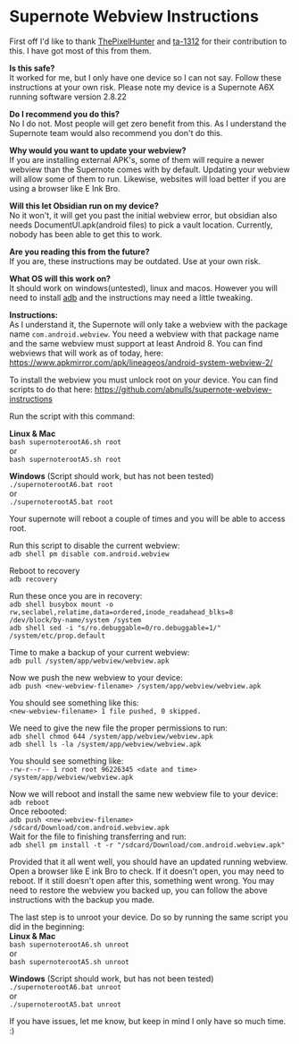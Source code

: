 # Supernote Webview Instructions

First off I'd like to thank [ThePixelHunter](https://www.reddit.com/user/ThePixelHunter/) and [ta-1312](https://www.reddit.com/user/ta-1312/) for their contribution to this. I have got most of this from them.

**Is this safe?**   
It worked for me, but I only have one device so I can not say. Follow these instructions at your own risk. Please note my device is a Supernote A6X running software version 2.8.22

**Do I recommend you do this?**   
No I do not. Most people will get zero benefit from this. As I understand the Supernote team would also recommend you don't do this.

**Why would you want to update your webview?**  
If you are installing external APK's, some of them will require a newer webview than the Supernote comes with by default. Updating your webview will allow some of them to run. Likewise, websites will load better if you are using a browser like E Ink Bro.

**Will this let Obsidian run on my device?**  
No it won't, it will get you past the initial webview error, but obsidian also needs DocumentUI.apk(android files) to pick a vault location. Currently, nobody has been able to get this to work. 

**Are you reading this from the future?**  
If you are, these instructions may be outdated. Use at your own risk.

**What OS will this work on?**  
It should work on windows(untested), linux and macos. However you will need to install [adb](https://github.com/TA1312/supernote-a5x/blob/master/sideload.md) and the instructions may need a little tweaking.

**Instructions:**  
As I understand it, the Supernote will only take a webview with the package name `com.android.webview`. You need a webview with that package name and the same webview must support at least Android 8. You can find webviews that will work as of today, here: https://www.apkmirror.com/apk/lineageos/android-system-webview-2/

To install the webview you must unlock root on your device. You can find scripts to do that here: https://github.com/abnulls/supernote-webview-instructions

Run the script with this command:

**Linux & Mac**  
`bash supernoterootA6.sh root`  
or  
`bash supernoterootA5.sh root`

**Windows** (Script should work, but has not been tested)  
`./supernoterootA6.bat root`  
or  
`./supernoterootA5.bat root`

Your supernote will reboot a couple of times and you will be able to access root.

Run this script to disable the current webview:  
`adb shell pm disable com.android.webview`

Reboot to recovery  
`adb recovery`

Run these once you are in recovery:  
`adb shell busybox mount -o rw,seclabel,relatime,data=ordered,inode_readahead_blks=8 /dev/block/by-name/system /system`  
`adb shell sed -i "s/ro.debuggable=0/ro.debuggable=1/" /system/etc/prop.default`

Time to make a backup of your current webview:  
`adb pull /system/app/webview/webview.apk`

Now we push the new webview to your device:  
`adb push <new-webview-filename> /system/app/webview/webview.apk`

You should see something like this:  
`<new-webview-filename> 1 file pushed, 0 skipped.`

We need to give the new file the proper permissions to run:  
`adb shell chmod 644 /system/app/webview/webview.apk`  
`adb shell ls -la /system/app/webview/webview.apk`

You should see something like:  
`-rw-r--r-- 1 root root 96226345 <date and time> /system/app/webview/webview.apk`

Now we will reboot and install the same new webview file to your device:  
`adb reboot`  
Once rebooted:  
`adb push <new-webview-filename> /sdcard/Download/com.android.webview.apk`  
Wait for the file to finishing transferring and run:  
`adb shell pm install -t -r "/sdcard/Download/com.android.webview.apk"`

Provided that it all went well, you should have an updated running webview. Open a browser like E ink Bro to check. If it doesn't open, you may need to reboot. If it still doesn't open after this, something went wrong. You may need to restore the webview you backed up, you can follow the above instructions with the backup you made.

The last step is to unroot your device. Do so by running the same script you did in the beginning:   
**Linux & Mac**  
`bash supernoterootA6.sh unroot`  
or  
`bash supernoterootA5.sh unroot`

**Windows** (Script should work, but has not been tested)  
`./supernoterootA6.bat unroot`  
or  
`./supernoterootA5.bat unroot`

If you have issues, let me know, but keep in mind I only have so much time. :)
